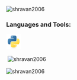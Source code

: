 <p align="left"> <img src="https://komarev.com/ghpvc/?username=shravan2006&label=Profile%20views&color=0e75b6&style=flat" alt="shravan2006" /> </p>

<p align="left">
</p>

<h3 align="left">Languages and Tools:</h3>
<p align="left"> <a href="https://www.python.org" target="_blank" rel="noreferrer"> <img src="https://raw.githubusercontent.com/devicons/devicon/master/icons/python/python-original.svg" alt="python" width="40" height="40"/> </a> </p>

<p>&nbsp;<img align="center" src="https://github-readme-stats.vercel.app/api?username=shravan2006&show_icons=true&locale=en" alt="shravan2006" /></p>

<p><img align="center" src="https://github-readme-streak-stats.herokuapp.com/?user=shravan2006&" alt="shravan2006" /></p>
